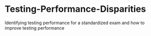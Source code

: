 # Testing-Performance-Disparities
Identifying testing performance for a standardized exam and how to improve testing performance
